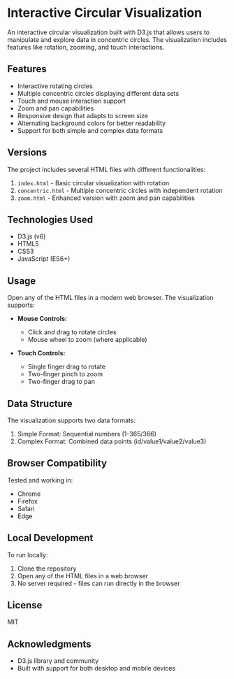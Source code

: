 # Interactive Circular Visualization

An interactive circular visualization built with D3.js that allows users to manipulate and explore data in concentric circles. The visualization includes features like rotation, zooming, and touch interactions.

## Features

- Interactive rotating circles
- Multiple concentric circles displaying different data sets
- Touch and mouse interaction support
- Zoom and pan capabilities
- Responsive design that adapts to screen size
- Alternating background colors for better readability
- Support for both simple and complex data formats

## Versions

The project includes several HTML files with different functionalities:

1. `index.html` - Basic circular visualization with rotation
2. `concentric.html` - Multiple concentric circles with independent rotation
3. `zoom.html` - Enhanced version with zoom and pan capabilities

## Technologies Used

- D3.js (v6)
- HTML5
- CSS3
- JavaScript (ES6+)

## Usage

Open any of the HTML files in a modern web browser. The visualization supports:

- **Mouse Controls:**
  - Click and drag to rotate circles
  - Mouse wheel to zoom (where applicable)

- **Touch Controls:**
  - Single finger drag to rotate
  - Two-finger pinch to zoom
  - Two-finger drag to pan

## Data Structure

The visualization supports two data formats:

1. Simple Format: Sequential numbers (1-365/366)
2. Complex Format: Combined data points (id/value1/value2/value3)

## Browser Compatibility

Tested and working in:
- Chrome
- Firefox
- Safari
- Edge

## Local Development

To run locally:
1. Clone the repository
2. Open any of the HTML files in a web browser
3. No server required - files can run directly in the browser

## License

MIT

## Acknowledgments

- D3.js library and community
- Built with support for both desktop and mobile devices
